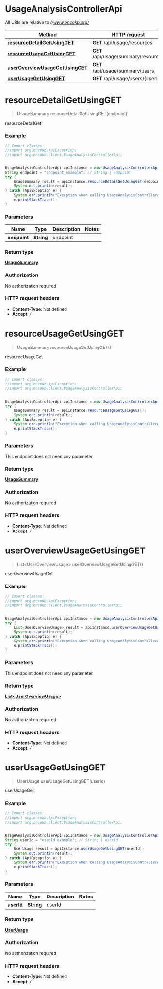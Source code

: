 # UsageAnalysisControllerApi

All URIs are relative to *//www.oncokb.org/*

Method | HTTP request | Description
------------- | ------------- | -------------
[**resourceDetailGetUsingGET**](UsageAnalysisControllerApi.md#resourceDetailGetUsingGET) | **GET** /api/usage/resources | resourceDetailGet
[**resourceUsageGetUsingGET**](UsageAnalysisControllerApi.md#resourceUsageGetUsingGET) | **GET** /api/usage/summary/resources | resourceUsageGet
[**userOverviewUsageGetUsingGET**](UsageAnalysisControllerApi.md#userOverviewUsageGetUsingGET) | **GET** /api/usage/summary/users | userOverviewUsageGet
[**userUsageGetUsingGET**](UsageAnalysisControllerApi.md#userUsageGetUsingGET) | **GET** /api/usage/users/{userId} | userUsageGet

<a name="resourceDetailGetUsingGET"></a>
# **resourceDetailGetUsingGET**
> UsageSummary resourceDetailGetUsingGET(endpoint)

resourceDetailGet

### Example
```java
// Import classes:
//import org.oncokb.ApiException;
//import org.oncokb.client.UsageAnalysisControllerApi;


UsageAnalysisControllerApi apiInstance = new UsageAnalysisControllerApi();
String endpoint = "endpoint_example"; // String | endpoint
try {
    UsageSummary result = apiInstance.resourceDetailGetUsingGET(endpoint);
    System.out.println(result);
} catch (ApiException e) {
    System.err.println("Exception when calling UsageAnalysisControllerApi#resourceDetailGetUsingGET");
    e.printStackTrace();
}
```

### Parameters

Name | Type | Description  | Notes
------------- | ------------- | ------------- | -------------
 **endpoint** | **String**| endpoint |

### Return type

[**UsageSummary**](UsageSummary.md)

### Authorization

No authorization required

### HTTP request headers

 - **Content-Type**: Not defined
 - **Accept**: */*

<a name="resourceUsageGetUsingGET"></a>
# **resourceUsageGetUsingGET**
> UsageSummary resourceUsageGetUsingGET()

resourceUsageGet

### Example
```java
// Import classes:
//import org.oncokb.ApiException;
//import org.oncokb.client.UsageAnalysisControllerApi;


UsageAnalysisControllerApi apiInstance = new UsageAnalysisControllerApi();
try {
    UsageSummary result = apiInstance.resourceUsageGetUsingGET();
    System.out.println(result);
} catch (ApiException e) {
    System.err.println("Exception when calling UsageAnalysisControllerApi#resourceUsageGetUsingGET");
    e.printStackTrace();
}
```

### Parameters
This endpoint does not need any parameter.

### Return type

[**UsageSummary**](UsageSummary.md)

### Authorization

No authorization required

### HTTP request headers

 - **Content-Type**: Not defined
 - **Accept**: */*

<a name="userOverviewUsageGetUsingGET"></a>
# **userOverviewUsageGetUsingGET**
> List&lt;UserOverviewUsage&gt; userOverviewUsageGetUsingGET()

userOverviewUsageGet

### Example
```java
// Import classes:
//import org.oncokb.ApiException;
//import org.oncokb.client.UsageAnalysisControllerApi;


UsageAnalysisControllerApi apiInstance = new UsageAnalysisControllerApi();
try {
    List<UserOverviewUsage> result = apiInstance.userOverviewUsageGetUsingGET();
    System.out.println(result);
} catch (ApiException e) {
    System.err.println("Exception when calling UsageAnalysisControllerApi#userOverviewUsageGetUsingGET");
    e.printStackTrace();
}
```

### Parameters
This endpoint does not need any parameter.

### Return type

[**List&lt;UserOverviewUsage&gt;**](UserOverviewUsage.md)

### Authorization

No authorization required

### HTTP request headers

 - **Content-Type**: Not defined
 - **Accept**: */*

<a name="userUsageGetUsingGET"></a>
# **userUsageGetUsingGET**
> UserUsage userUsageGetUsingGET(userId)

userUsageGet

### Example
```java
// Import classes:
//import org.oncokb.ApiException;
//import org.oncokb.client.UsageAnalysisControllerApi;


UsageAnalysisControllerApi apiInstance = new UsageAnalysisControllerApi();
String userId = "userId_example"; // String | userId
try {
    UserUsage result = apiInstance.userUsageGetUsingGET(userId);
    System.out.println(result);
} catch (ApiException e) {
    System.err.println("Exception when calling UsageAnalysisControllerApi#userUsageGetUsingGET");
    e.printStackTrace();
}
```

### Parameters

Name | Type | Description  | Notes
------------- | ------------- | ------------- | -------------
 **userId** | **String**| userId |

### Return type

[**UserUsage**](UserUsage.md)

### Authorization

No authorization required

### HTTP request headers

 - **Content-Type**: Not defined
 - **Accept**: */*

